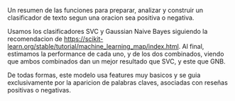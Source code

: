 Un resumen de las funciones para preparar, analizar y construir un clasificador de texto segun una oracion sea positiva o negativa.

Usamos los clasificadores SVC y Gaussian Naive Bayes siguiendo la recomendacion de https://scikit-learn.org/stable/tutorial/machine_learning_map/index.html. Al final, estimamos la performance de cada uno, y de los dos combinados, viendo que ambos combinados dan un mejor resultado que SVC, y este que GNB. 

De todas formas, este modelo usa features muy basicos y se guia exclusivamente por la aparicion de palabras claves, asociadas con reseñas positivas o negativas.
